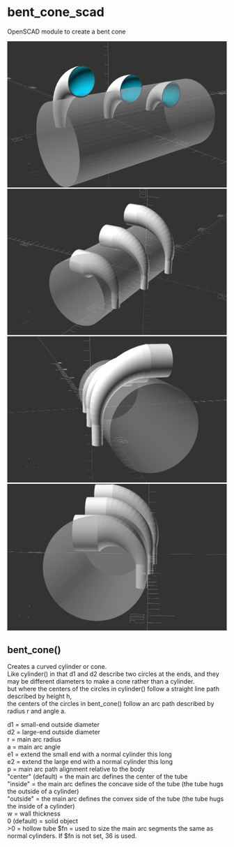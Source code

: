 # bent_cone_scad
OpenSCAD module to create a bent cone

![](bent_cone_demo.png)
![](bent_cone_demo_1.png)
![](bent_cone_demo_2.png)
![](bent_cone_demo_3.png)

## bent_cone()  
Creates a curved cylinder or cone.  
Like cylinder() in that d1 and d2 describe two circles at the ends, and they may be different diameters to make a cone rather than a cylinder.  
but where the centers of the circles in cylinder() follow a straight line path described by height h,  
the centers of the circles in bent_cone() follow an arc path described by radius r and angle a.

d1 = small-end outside diameter  
d2 = large-end outside diameter  
r = main arc radius  
a = main arc angle  
e1 = extend the small end with a normal cylinder this long  
e2 = extend the large end with a normal cylinder this long  
p = main arc path alignment relative to the body  
 "center" (default) = the main arc defines the center of the tube  
 "inside" = the main arc defines the concave side of the tube (the tube hugs the outside of a cylinder)  
 "outside" = the main arc defines the convex side of the tube (the tube hugs the inside of a cylinder)  
w = wall thickness  
 0 (default) = solid object  
 \>0 = hollow tube
$fn = used to size the main arc segments the same as normal cylinders. If $fn is not set, 36 is used.
